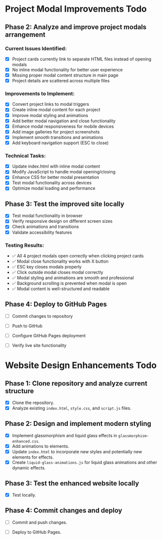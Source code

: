 # Project Modal Improvements Todo

## Phase 2: Analyze and improve project modals arrangement

### Current Issues Identified:
- [x] Project cards currently link to separate HTML files instead of opening modals
- [x] No inline modal functionality for better user experience
- [x] Missing proper modal content structure in main page
- [x] Project details are scattered across multiple files

### Improvements to Implement:
- [x] Convert project links to modal triggers
- [x] Create inline modal content for each project
- [x] Improve modal styling and animations
- [x] Add better modal navigation and close functionality
- [x] Enhance modal responsiveness for mobile devices
- [x] Add image galleries for project screenshots
- [x] Implement smooth transitions and animations
- [x] Add keyboard navigation support (ESC to close)

### Technical Tasks:
- [x] Update index.html with inline modal content
- [x] Modify JavaScript to handle modal opening/closing
- [x] Enhance CSS for better modal presentation
- [x] Test modal functionality across devices
- [x] Optimize modal loading and performance

## Phase 3: Test the improved site locally
- [x] Test modal functionality in browser
- [x] Verify responsive design on different screen sizes
- [x] Check animations and transitions
- [x] Validate accessibility features

### Testing Results:
- ✅ All 4 project modals open correctly when clicking project cards
- ✅ Modal close functionality works with X button
- ✅ ESC key closes modals properly
- ✅ Click outside modal closes modal correctly
- ✅ Modal styling and animations are smooth and professional
- ✅ Background scrolling is prevented when modal is open
- ✅ Modal content is well-structured and readable

## Phase 4: Deploy to GitHub Pages
- [ ] Commit changes to repository
- [ ] Push to GitHub
- [ ] Configure GitHub Pages deployment
- [ ] Verify live site functionality




# Website Design Enhancements Todo

## Phase 1: Clone repository and analyze current structure
- [x] Clone the repository.
- [x] Analyze existing `index.html`, `style.css`, and `script.js` files.

## Phase 2: Design and implement modern styling
- [x] Implement glassmorphism and liquid glass effects in `glassmorphism-enhanced.css`.
- [x] Add animations to elements.
- [x] Update `index.html` to incorporate new styles and potentially new elements for effects.
- [x] Create `liquid-glass-animations.js` for liquid glass animations and other dynamic effects.

## Phase 3: Test the enhanced website locally
- [x] Test locally.

## Phase 4: Commit changes and deploy
- [ ] Commit and push changes.
- [ ] Deploy to GitHub Pages.

